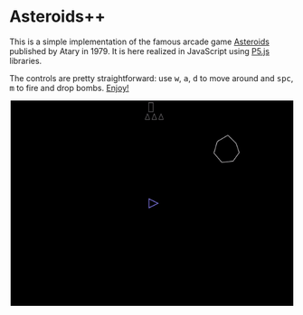 # Asteroids++

This is a simple implementation of the famous arcade game [Asteroids](https://en.wikipedia.org/wiki/Asteroids_%28video_game%29) published by Atary in 1979. It is here realized in JavaScript using [P5.js](https://p5js.org/) libraries.

The controls are pretty straightforward: use <kbd>w</kbd>, <kbd>a</kbd>, <kbd>d</kbd> to move around and <kbd>spc</kbd>, <kbd>m</kbd> to fire and drop bombs. [Enjoy!](https://matteogiorgi.github.io/asteroids_plus_plus/src)

<p align="center">
  <img width="500" src="assets/play.gif"/>
</p>

